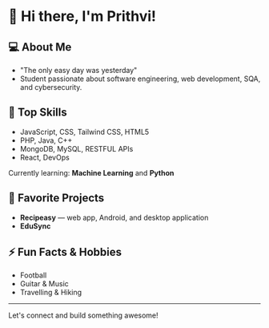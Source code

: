 # 👋 Hi there, I'm Prithvi!

## 💻 About Me
- "The only easy day was yesterday"
- Student passionate about software engineering, web development, SQA, and cybersecurity.

## 🚀 Top Skills
- JavaScript, CSS, Tailwind CSS, HTML5
- PHP, Java, C++
- MongoDB, MySQL, RESTFUL APIs
- React, DevOps

Currently learning: **Machine Learning** and **Python**

## 🌟 Favorite Projects
- **Recipeasy** — web app, Android, and desktop application
- **EduSync**

## ⚡ Fun Facts & Hobbies
- Football
- Guitar & Music
- Travelling & Hiking

---

Let's connect and build something awesome!
